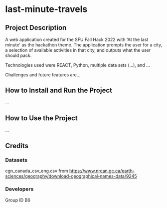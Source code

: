 # last-minute-travels
## Project Description
A web application created for the SFU Fall Hack 2022 with 'At the last minute' as the hackathon theme. The application prompts the user for a city, a selection of available activities in that city, and outputs what the user should pack.

Technologies used were REACT, Python, multiple data sets (...), and ...

Challenges and future features are...
## How to Install and Run the Project
...
## How to Use the Project
...
##  Credits
### Datasets
cgn_canada_csv_eng.csv from https://www.nrcan.gc.ca/earth-sciences/geography/download-geographical-names-data/9245

### Developers
Group ID B6
